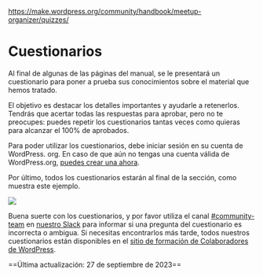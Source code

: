 https://make.wordpress.org/community/handbook/meetup-organizer/quizzes/

# Cuestionarios

Al final de algunas de las páginas del manual, se le presentará un cuestionario para poner a prueba sus conocimientos sobre el material que hemos tratado.

El objetivo es destacar los detalles importantes y ayudarle a retenerlos. Tendrás que acertar todas las respuestas para aprobar, pero no te preocupes: puedes repetir los cuestionarios tantas veces como quieras para alcanzar el 100% de aprobados.

Para poder utilizar los cuestionarios, debe iniciar sesión en su cuenta de WordPress. org. En caso de que aún no tengas una cuenta válida de WordPress.org, [puedes crear una ahora](https://login.wordpress.org/register).

Por último, todos los cuestionarios estarán al final de la sección, como muestra este ejemplo.

[![](https://make.wordpress.org/community/files/2021/05/contributor-training-quizzes-698x1024.png)](https://make.wordpress.org/community/files/2021/05/contributor-training-quizzes.png)

Buena suerte con los cuestionarios, y por favor utiliza el canal [#community-team](https://wordpress.slack.com/archives/C037W5S7X) en [nuestro Slack](https://chat.wordpress.org) para informar si una pregunta del cuestionario es incorrecta o ambigua. Si necesitas encontrarlos más tarde, todos nuestros cuestionarios están disponibles en el [sitio de formación de Colaboradores de WordPress](https://wordpress.org/contributor-training/).

==Última actualización: 27 de septiembre de 2023==